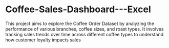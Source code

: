 # Coffee-Sales-Dashboard---Excel
This project aims to explore the Coffee Order Dataset by analyzing the performance of various branches, coffee sizes, and roast types. It involves tracking sales trends over time across different coffee types to understand how customer loyalty impacts sales
